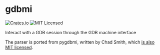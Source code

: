 # gdbmi

[![Crates.io](https://img.shields.io/crates/v/gdbmi)](https://crates.io/crates/gdbmi)
![MIT Licensed](https://img.shields.io/crates/l/gdbmi)

Interact with a GDB session through the GDB machine interface

The parser is ported from pygdbmi, written by Chad Smith, which
[is also MIT licensed][pygdbmi-license].
 
[pygdbmi-license]: https://github.com/cs01/pygdbmi/blob/master/LICENSE
